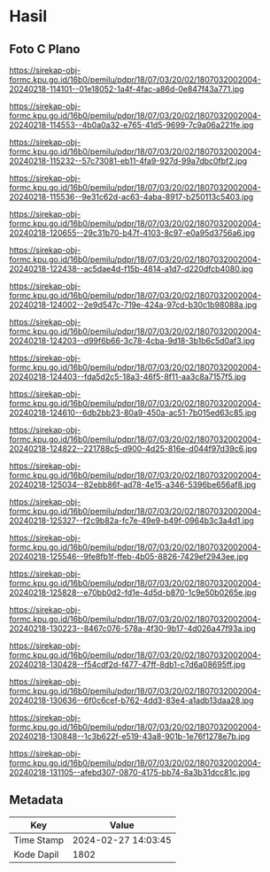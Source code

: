 # Hasil

## Foto C Plano

https://sirekap-obj-formc.kpu.go.id/16b0/pemilu/pdpr/18/07/03/20/02/1807032002004-20240218-114101--01e18052-1a4f-4fac-a86d-0e847f43a771.jpg

https://sirekap-obj-formc.kpu.go.id/16b0/pemilu/pdpr/18/07/03/20/02/1807032002004-20240218-114553--4b0a0a32-e765-41d5-9699-7c9a06a221fe.jpg

https://sirekap-obj-formc.kpu.go.id/16b0/pemilu/pdpr/18/07/03/20/02/1807032002004-20240218-115232--57c73081-eb11-4fa9-927d-99a7dbc0fbf2.jpg

https://sirekap-obj-formc.kpu.go.id/16b0/pemilu/pdpr/18/07/03/20/02/1807032002004-20240218-115536--9e31c62d-ac63-4aba-8917-b250113c5403.jpg

https://sirekap-obj-formc.kpu.go.id/16b0/pemilu/pdpr/18/07/03/20/02/1807032002004-20240218-120655--29c31b70-b47f-4103-8c97-e0a95d3756a6.jpg

https://sirekap-obj-formc.kpu.go.id/16b0/pemilu/pdpr/18/07/03/20/02/1807032002004-20240218-122438--ac5dae4d-f15b-4814-a1d7-d220dfcb4080.jpg

https://sirekap-obj-formc.kpu.go.id/16b0/pemilu/pdpr/18/07/03/20/02/1807032002004-20240218-124002--2e9d547c-719e-424a-97cd-b30c1b98088a.jpg

https://sirekap-obj-formc.kpu.go.id/16b0/pemilu/pdpr/18/07/03/20/02/1807032002004-20240218-124203--d99f6b66-3c78-4cba-9d18-3b1b6c5d0af3.jpg

https://sirekap-obj-formc.kpu.go.id/16b0/pemilu/pdpr/18/07/03/20/02/1807032002004-20240218-124403--fda5d2c5-18a3-46f5-8f11-aa3c8a7157f5.jpg

https://sirekap-obj-formc.kpu.go.id/16b0/pemilu/pdpr/18/07/03/20/02/1807032002004-20240218-124610--6db2bb23-80a9-450a-ac51-7b015ed63c85.jpg

https://sirekap-obj-formc.kpu.go.id/16b0/pemilu/pdpr/18/07/03/20/02/1807032002004-20240218-124822--221788c5-d900-4d25-816e-d044f97d39c6.jpg

https://sirekap-obj-formc.kpu.go.id/16b0/pemilu/pdpr/18/07/03/20/02/1807032002004-20240218-125034--82ebb86f-ad78-4e15-a346-5396be656af8.jpg

https://sirekap-obj-formc.kpu.go.id/16b0/pemilu/pdpr/18/07/03/20/02/1807032002004-20240218-125327--f2c9b82a-fc7e-49e9-b49f-0964b3c3a4d1.jpg

https://sirekap-obj-formc.kpu.go.id/16b0/pemilu/pdpr/18/07/03/20/02/1807032002004-20240218-125546--9fe8fb1f-ffeb-4b05-8826-7429ef2943ee.jpg

https://sirekap-obj-formc.kpu.go.id/16b0/pemilu/pdpr/18/07/03/20/02/1807032002004-20240218-125828--e70bb0d2-fd1e-4d5d-b870-1c9e50b0265e.jpg

https://sirekap-obj-formc.kpu.go.id/16b0/pemilu/pdpr/18/07/03/20/02/1807032002004-20240218-130223--8467c076-578a-4f30-9b17-4d026a47f93a.jpg

https://sirekap-obj-formc.kpu.go.id/16b0/pemilu/pdpr/18/07/03/20/02/1807032002004-20240218-130428--f54cdf2d-f477-47ff-8db1-c7d6a08695ff.jpg

https://sirekap-obj-formc.kpu.go.id/16b0/pemilu/pdpr/18/07/03/20/02/1807032002004-20240218-130636--6f0c6cef-b762-4dd3-83e4-a1adb13daa28.jpg

https://sirekap-obj-formc.kpu.go.id/16b0/pemilu/pdpr/18/07/03/20/02/1807032002004-20240218-130848--1c3b622f-e519-43a8-901b-1e76f1278e7b.jpg

https://sirekap-obj-formc.kpu.go.id/16b0/pemilu/pdpr/18/07/03/20/02/1807032002004-20240218-131105--afebd307-0870-4175-bb74-8a3b31dcc81c.jpg


## Metadata

| Key        | Value               |
| ---------- | ------------------- |
| Time Stamp | 2024-02-27 14:03:45 |
| Kode Dapil | 1802                |



